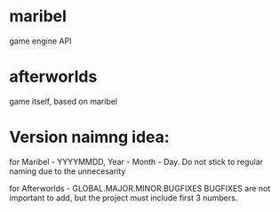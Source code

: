 # maribel
game engine API

# afterworlds
game itself, based on maribel

# Version naimng idea:
for Maribel - YYYYMMDD, Year - Month - Day. 
Do not stick to regular naming due to the unnecesarity

for Afterworlds - GLOBAL.MAJOR.MINOR.BUGFIXES
BUGFIXES are not important to add, but the project must include first 3 numbers.
